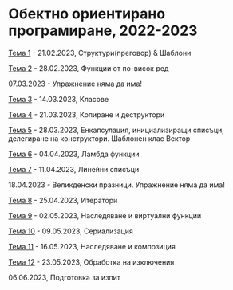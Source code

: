 # Обектно ориентирано програмиране, 2022-2023


[Тема 1](01-structs-templates/) - 21.02.2023, Структури(преговор) & Шаблони

[Тема 2](02-higher-order-functions/) - 28.02.2023, Функции от по-висок ред

07.03.2023 - Упражнение няма да има!

[Тема 3](03-classes/) - 14.03.2023, Класове

[Тема 4](04-copy-control) - 21.03.2023, Копиране и деструктoри

[Тема 5](05-vector) - 28.03.2023, Енкапсулация, инициализиращи списъци, делегиране на конструктори. Шаблонен клас Вектор

[Тема 6](06-lambdas) - 04.04.2023, Ламбда функции

[Тема 7](07-linked-list) - 11.04.2023, Линейни списъци

18.04.2023 - Великденски празници. Упражнение няма да има!

[Тема 8](08-iterators) - 25.04.2023, Итератори

[Тема 9]() - 02.05.2023, Наследяване и виртуални функции

[Тема 10]() - 09.05.2023, Сериализация

[Тема 11]() - 16.05.2023, Наследяване и композиция

[Тема 12]() - 23.05.2023, Обработка на изключения

06.06.2023, Подготовка за изпит